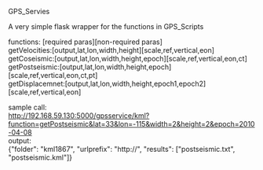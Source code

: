 GPS_Servies

A very simple flask wrapper for the functions in GPS_Scripts

functions: [required paras][non-required paras]   
getVelocities:[output,lat,lon,width,height][scale,ref,vertical,eon]   
getCoseismic:[output,lat,lon,width,height,epoch][scale,ref,vertical,eon,ct]  
getPostseismic:[output,lat,lon,width,height,epoch][scale,ref,vertical,eon,ct,pt]    
getDisplacemnet:[output,lat,lon,width,height,epoch1,epoch2][scale,ref,vertical,eon]   

sample call:  
http://192.168.59.130:5000/gpsservice/kml?function=getPostseismic&lat=33&lon=-115&width=2&height=2&epoch=2010-04-08   
output:  
{"folder": "kml1867", "urlprefix": "http://", "results": ["postseismic.txt", "postseismic.kml"]}  


